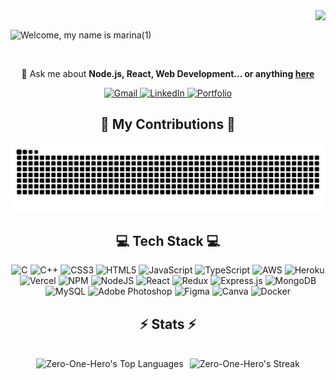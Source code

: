 <img align="right" src="https://visitor-badge.laobi.icu/badge?page_id=ZeroOne-Hero.ZeroOne-Hero" />

<br/>

![Welcome, my name is marina(1)](https://github.com/ZeroOne-Hero/ZeroOne-Hero/assets/135366781/28758dce-1493-499a-861e-bb46be853cf0)

<br/>

<div align="center">

💬 Ask me about **Node.js, React, Web Development... or anything [here](https://github.com/ZeroOne-Hero/ZeroOne-Hero/issues)**

 </div>

<div align="center">
  <a href="mailto:qwe39117@gmail.com">
    <img src="https://github.com/ZeroOne-Hero/ZeroOne-Hero/assets/135366781/789fb63a-f4e9-4400-8026-a73b39ccbcc9" alt="Gmail" height="35"/>
  </a>
  <a href="https://www.linkedin.com/in/ZeroOne-Hero/" target="_blank">
    <img src="https://github.com/ZeroOne-Hero/ZeroOne-Hero/assets/135366781/919973c8-bc5b-4dc9-945d-1354396883b7" alt="LinkedIn" height="35"/>
  </a>
  <a href="https://portfolio-marina-kappa.vercel.app/">
    <img src="https://github.com/ZeroOne-Hero/ZeroOne-Hero/assets/135366781/cf6a7bcb-d6f5-4815-8e6c-36991575564d" alt="Portfolio" height="35"/>
  </a>
</div>

<div align="center">
  <h2>🐍 My Contributions 🐍</h2>

 ![Snake animation](https://github.com/ZeroOne-Hero/ZeroOne-Hero/blob/output/github-contribution-grid-snake.svg)
  
</div>

<div align="center">
<h2>💻 Tech Stack 💻</h2> 
 
![C](https://img.shields.io/badge/c-%2300599C.svg?style=for-the-badge&logo=c&logoColor=white) ![C++](https://img.shields.io/badge/c++-%2300599C.svg?style=for-the-badge&logo=c%2B%2B&logoColor=white) ![CSS3](https://img.shields.io/badge/css3-%231572B6.svg?style=for-the-badge&logo=css3&logoColor=white) ![HTML5](https://img.shields.io/badge/html5-%23E34F26.svg?style=for-the-badge&logo=html5&logoColor=white) ![JavaScript](https://img.shields.io/badge/javascript-%23323330.svg?style=for-the-badge&logo=javascript&logoColor=%23F7DF1E) ![TypeScript](https://img.shields.io/badge/typescript-%23007ACC.svg?style=for-the-badge&logo=typescript&logoColor=white) ![AWS](https://img.shields.io/badge/AWS-%23FF9900.svg?style=for-the-badge&logo=amazon-aws&logoColor=white) ![Heroku](https://img.shields.io/badge/heroku-%23430098.svg?style=for-the-badge&logo=heroku&logoColor=white) ![Vercel](https://img.shields.io/badge/vercel-%23000000.svg?style=for-the-badge&logo=vercel&logoColor=white) ![NPM](https://img.shields.io/badge/NPM-%23CB3837.svg?style=for-the-badge&logo=npm&logoColor=white) ![NodeJS](https://img.shields.io/badge/node.js-6DA55F?style=for-the-badge&logo=node.js&logoColor=white) ![React](https://img.shields.io/badge/react-%2320232a.svg?style=for-the-badge&logo=react&logoColor=%2361DAFB) ![Redux](https://img.shields.io/badge/redux-%23593d88.svg?style=for-the-badge&logo=redux&logoColor=white) ![Express.js](https://img.shields.io/badge/express.js-%23404d59.svg?style=for-the-badge&logo=express&logoColor=%2361DAFB) ![MongoDB](https://img.shields.io/badge/MongoDB-%234ea94b.svg?style=for-the-badge&logo=mongodb&logoColor=white) ![MySQL](https://img.shields.io/badge/mysql-%2300000f.svg?style=for-the-badge&logo=mysql&logoColor=white) ![Adobe Photoshop](https://img.shields.io/badge/adobe%20photoshop-%2331A8FF.svg?style=for-the-badge&logo=adobe%20photoshop&logoColor=white) ![Figma](https://img.shields.io/badge/figma-%23F24E1E.svg?style=for-the-badge&logo=figma&logoColor=white) ![Canva](https://img.shields.io/badge/Canva-%2300C4CC.svg?style=for-the-badge&logo=Canva&logoColor=white) ![Docker](https://img.shields.io/badge/docker-%230db7ed.svg?style=for-the-badge&logo=docker&logoColor=white)

</div>
<h2 align="center">⚡ Stats ⚡</h2>
<br>

<div align="center" style="display: flex; justify-content: center; align-items: center; flex-wrap: wrap;">
  <img src="https://github-readme-stats.vercel.app/api/top-langs/?username=ZeroOne-Hero&theme=merko&show_icons=true&hide_border=true&layout=compact" alt="Zero-One-Hero's Top Languages" style="height: 187px; width: auto; margin-right: 10px;" />
  <img src="https://github-readme-streak-stats.herokuapp.com/?user=ZeroOne-Hero&theme=merko&hide_border=true" alt="Zero-One-Hero's Streak" style="height: 187px; width: auto;" />
</div>

<br/>

